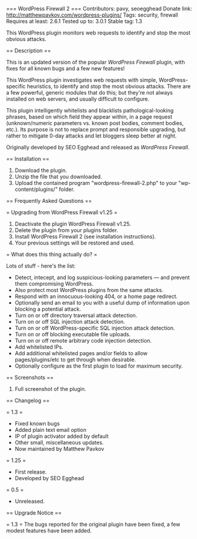 ﻿=== WordPress Firewall 2 ===
Contributors: pavy, seoegghead
Donate link: http://matthewpavkov.com/wordpress-plugins/
Tags: security, firewall
Requires at least: 2.6.1
Tested up to: 3.0.1
Stable tag: 1.3

This WordPress plugin monitors web requests to identify and stop the most obvious attacks.

== Description ==

This is an updated version of the popular *WordPress Firewall* plugin, with fixes for all known bugs and a few new features!

This WordPress plugin investigates web requests with simple, WordPress-specific heuristics, to identify and stop the most obvious attacks. There are a few powerful, generic modules that do this; but they're not always installed on web servers, and usually difficult to configure.

This plugin intelligently whitelists and blacklists pathological-looking phrases, based on which field they appear within, in a page request (unknown/numeric parameters vs. known post bodies, comment bodies, etc.). Its purpose is not to replace prompt and responsible upgrading, but rather to mitigate 0-day attacks and let bloggers sleep better at night.

Originally developed by SEO Egghead and released as *WordPress Firewall*.

== Installation ==

1. Download the plugin.
2. Unzip the file that you downloaded.
3. Upload the contained program "wordpress-firewall-2.php" to your "wp-content/plugins/" folder.

== Frequently Asked Questions ==

= Upgrading from WordPress Firewall v1.25 =

1. Deactivate the plugin WordPress Firewall v1.25.
2. Delete the plugin from your plugins folder.
3. Install WordPress Firewall 2 (see installation instructions).
4. Your previous settings will be restored and used.

= What does this thing actually do? =

Lots of stuff - here's the list:

* Detect, intecept, and log suspicious-looking parameters — and prevent them compromising WordPress.
* Also protect most WordPress plugins from the same attacks.
* Respond with an innocuous-looking 404, or a home page redirect.
* Optionally send an email to you with a useful dump of information upon blocking a potential attack.
* Turn on or off directory traversal attack detection.
* Turn on or off SQL injection attack detection.
* Turn on or off WordPress-specific SQL injection attack detection.
* Turn on or off blocking executable file uploads.
* Turn on or off remote arbitrary code injection detection.
* Add whitelisted IPs.
* Add additional whitelisted pages and/or fields to allow pages/plugins/etc to get through when desirable.
* Optionally configure as the first plugin to load for maximum security.

== Screenshots ==

1. Full screenshot of the plugin.

== Changelog ==

= 1.3 =
* Fixed known bugs
* Added plain text email option
* IP of plugin activator added by default
* Other small, miscellaneous updates.
* Now maintained by Matthew Pavkov

= 1.25 =
* First release.
* Developed by SEO Egghead

= 0.5 =
* Unreleased.

== Upgrade Notice ==

= 1.3 =
The bugs reported for the original plugin have been fixed, a few modest features have been added.